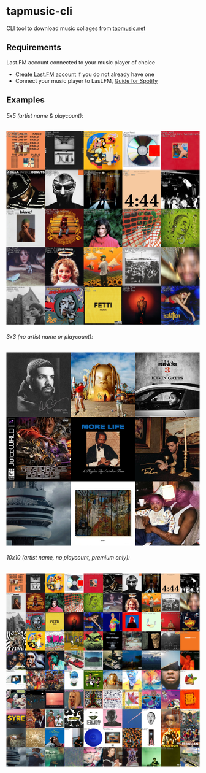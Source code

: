 # tapmusic-cli
CLI tool to download music collages from [tapmusic.net](https://tapmusic.net/)

## Requirements

Last.FM account connected to your music player of choice
  
   - [Create Last.FM account](https://www.last.fm/home) if you do not already have one
   - Connect your music player to Last.FM, [Guide for Spotify ](https://community.spotify.com/t5/FAQs/How-can-I-connect-Spotify-to-Last-fm/ta-p/4795301)
   
## Examples
###### 5x5 (artist name & playcount):

![5x5](/images/5x5_playcount.jpg)

###### 3x3 (no artist name or playcount):

![3x3](/images/3x3.jpg)

###### 10x10 (artist name, no playcount, premium only):

![10x10](/images/10x10.jpg)
